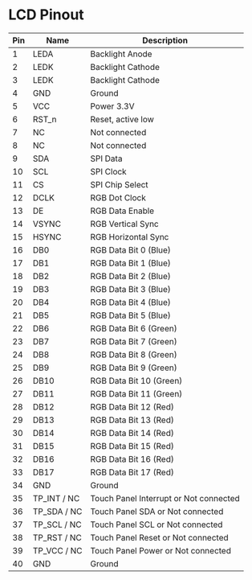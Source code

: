 # LCD Pinout

| Pin | Name | Description |
| --- | --- | --- |
| 1 | LEDA | Backlight Anode |
| 2 | LEDK | Backlight Cathode |
| 3 | LEDK | Backlight Cathode |
| 4 | GND | Ground |
| 5 | VCC | Power 3.3V |
| 6 | RST_n | Reset, active low |
| 7 | NC | Not connected |
| 8 | NC | Not connected |
| 9 | SDA | SPI Data |
| 10 | SCL | SPI Clock |
| 11 | CS | SPI Chip Select |
| 12 | DCLK | RGB Dot Clock |
| 13 | DE | RGB Data Enable |
| 14 | VSYNC | RGB Vertical Sync |
| 15 | HSYNC | RGB Horizontal Sync |
| 16 | DB0 | RGB Data Bit 0 (Blue) |
| 17 | DB1 | RGB Data Bit 1 (Blue) |
| 18 | DB2 | RGB Data Bit 2 (Blue) |
| 19 | DB3 | RGB Data Bit 3 (Blue) |
| 20 | DB4 | RGB Data Bit 4 (Blue) |
| 21 | DB5 | RGB Data Bit 5 (Blue) |
| 22 | DB6 | RGB Data Bit 6 (Green) |
| 23 | DB7 | RGB Data Bit 7 (Green) |
| 24 | DB8 | RGB Data Bit 8 (Green) |
| 25 | DB9 | RGB Data Bit 9 (Green) |
| 26 | DB10 | RGB Data Bit 10 (Green) |
| 27 | DB11 | RGB Data Bit 11 (Green) |
| 28 | DB12 | RGB Data Bit 12 (Red) |
| 29 | DB13 | RGB Data Bit 13 (Red) |
| 30 | DB14 | RGB Data Bit 14 (Red) |
| 31 | DB15 | RGB Data Bit 15 (Red) |
| 32 | DB16 | RGB Data Bit 16 (Red) |
| 33 | DB17 | RGB Data Bit 17 (Red) |
| 34 | GND | Ground |
| 35 | TP_INT / NC | Touch Panel Interrupt or Not connected |
| 36 | TP_SDA / NC | Touch Panel SDA or Not connected |
| 37 | TP_SCL / NC | Touch Panel SCL or Not connected |
| 38 | TP_RST / NC | Touch Panel Reset or Not connected |
| 39 | TP_VCC / NC | Touch Panel Power or Not connected |
| 40 | GND | Ground |


